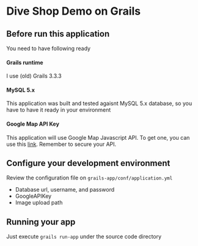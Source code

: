 # Dive Shop Demo on Grails

## Before run this application
You need to have following ready

#### Grails runtime
I use (old) Grails 3.3.3

#### MySQL 5.x
This application was built and tested agaisnt MySQL 5.x database, so you have to have it ready in your environment

#### Google Map API Key
This application will use Google Map Javascript API. To get one, you can use this [link](https://developers.google.com/maps/documentation/javascript/get-api-key "Get an API Key  |  Maps JavaScript API  |  Google Developers"). Remember to secure your API.

## Configure your development environment
Review the configuration file on `grails-app/conf/application.yml`
- Database url, username, and password
- GoogleAPIKey
- Image upload path

## Running your app
Just execute `grails run-app` under the source code directory

